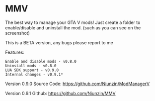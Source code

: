 # MMV
The best way to manage your GTA V mods!
Just create a folder to enable/disable and uninstall the mod. (such as you can see on the screenshot)

This is a BETA version, any bugs please report to me

Features:

    Enable and disable mods - v0.8.0
    Uninstall mods - v0.8.0
    LUA SDK support - v0.9.0
    Internal changes - v0.9.1*

Version 0.9.0 Source Code: https://github.com/Niunzin/ModManagerV

Version 0.9.1 Github: https://github.com/Niunzin/MMV 
